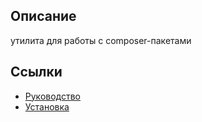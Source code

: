 ## Описание

утилита для работы с composer-пакетами

## Ссылки

* [Руководство](guide/ru/README.md)
* [Установка](guide/ru/install.md)
